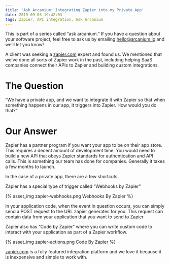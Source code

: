 ```yaml
---
title: 'Ask Arcanium: Integrating Zapier into my Private App'
date: 2019-09-03 19:42:03
tags: Zapier, API integration, Ask Arcanium
---
```


This is part of a series called “ask arcanium.” If you have a question about your software project, feel free to ask us by emailing hello@arcanium.io and we’ll let you know!

A client was seeking a [zapier.com](Zapier.com) expert and found us. We mentioned that we’ve done all sorts of Zapier work in the past, including helping SaaS companies connect their APIs to Zapier and building custom integrations.

# The Question

“We have a private app, and we want to integrate it with Zapier so that when something happens in our app, it triggers into Zapier. How would you do that?”

# Our Answer

Zapier has a partner program if you want your app to be on their app store. This requires a decent amount of development time. You would need to build a new API that obeys Zapier standards for authentication and API calls. This is something our team has done for companies. Generally it takes a few months to launch.

In the case of a private app, there are a few shortcuts.

Zapier has a special type of trigger called “Webhooks by Zapier”

{% asset_img zapier-webhooks.png Webhooks By Zapier %}

In your application code, when the event in question occurs, you can simply send a POST request to the URL zapier generates for you. This request can contain data from your application that you want to send to Zapier.

Zapier also has “Code by Zapier” where you can write custom code to interact with your application as part of a Zapier workflow.

{% asset_img zapier-actions.png Code By Zapier %}

[zapier.com](Zapier.com) is a fully featured integration platform and we love it because it is inexpensive and simple to work with.




